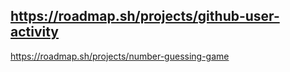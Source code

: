 https://roadmap.sh/projects/github-user-activity
-
https://roadmap.sh/projects/number-guessing-game
